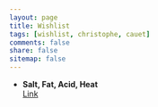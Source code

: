 ```yaml
---
layout: page
title: Wishlist
tags: [wishlist, christophe, cauet]
comments: false
share: false
sitemap: false
---
```


- **Salt, Fat, Acid, Heat**   
  [Link](https://trotzkopp.buchhandlung.de/shop/article/30058859/samin_nosrat_salt_fat_acid_heat.html)

<!-- 
- Merino Clothing
- Books
- 
 -->
